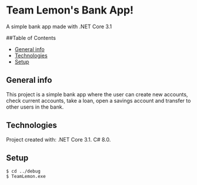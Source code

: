 # Team Lemon's Bank App!
A simple bank app made with .NET Core 3.1

##Table of Contents
* [General info](#general-info)
* [Technologies](#technologies)
* [Setup](#setup)

## General info
This project is a simple bank app where the user can create new accounts, check current accounts,
take a loan, open a savings account and transfer to other users in the bank.

## Technologies
Project created with:
.NET Core 3.1.
C# 8.0.

## Setup

```
$ cd ../debug
$ TeamLemon.exe
```



